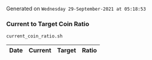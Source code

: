 Generated on `Wednesday 29-September-2021 at 05:18:53`

### Current to Target Coin Ratio
`current_coin_ratio.sh`

Date|Current|Target|Ratio
---|---|---|---
